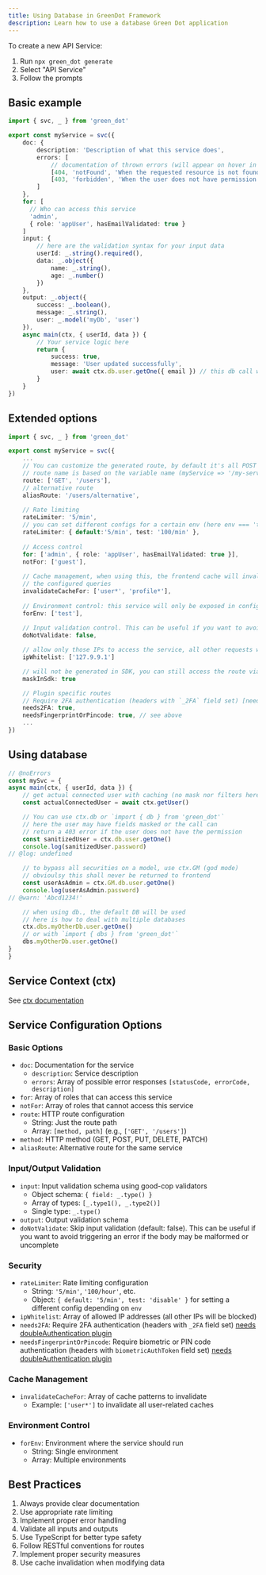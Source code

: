 ```yaml
---
title: Using Database in GreenDot Framework
description: Learn how to use a database Green Dot application
---
```


To create a new API Service:
1. Run `npx green_dot generate`
2. Select "API Service"
3. Follow the prompts

## Basic example

```ts
import { svc, _ } from 'green_dot'

export const myService = svc({
    doc: {
        description: 'Description of what this service does',
        errors: [
            // documentation of thrown errors (will appear on hover in SDK in frontend and be generated in swagger doc)
            [404, 'notFound', 'When the requested resource is not found'],
            [403, 'forbidden', 'When the user does not have permission']
        ]
    },
    for: [
      // Who can access this service
      'admin', 
      { role: 'appUser', hasEmailValidated: true }
    ]
    input: {
        // here are the validation syntax for your input data
        userId: _.string().required(),
        data: _.object({
            name: _.string(),
            age: _.number()
        })
    },
    output: _.object({
        success: _.boolean(),
        message: _.string(),
        user: _.model('myDb', 'user')
    }),
    async main(ctx, { userId, data }) {
        // Your service logic here
        return {
            success: true,
            message: 'User updated successfully',
            user: await ctx.db.user.getOne({ email }) // this db call will automatically apply mask and filter depending on user perm (see dao doc)
        }
    }
})
```

## Extended options

```ts
import { svc, _ } from 'green_dot'

export const myService = svc({
    ...
    // You can customize the generated route, by default it's all POST and the 
    // route name is based on the variable name (myService => '/my-service')
    route: ['GET', '/users'],
    // alternative route
    aliasRoute: '/users/alternative',
  
    // Rate limiting
    rateLimiter: '5/min',
    // you can set different configs for a certain env (here env === 'test')
    rateLimiter: { default:'5/min', test: '100/min' },
    
    // Access control
    for: ['admin', { role: 'appUser', hasEmailValidated: true }],
    notFor: ['guest'],
    
    // Cache management, when using this, the frontend cache will invalidate for 
    // the configured queries
    invalidateCacheFor: ['user*', 'profile*'],
    
    // Environment control: this service will only be exposed in configured envs
    forEnv: ['test'],
    
    // Input validation control. This can be useful if you want to avoid triggering an error if the body may be malformed or uncomplete
    doNotValidate: false,

    // allow only those IPs to access the service, all other requests will take a 403 permission error
    ipWhitelist: ['127.9.9.1']

    // will not be generated in SDK, you can still access the route via SDK (Eg: ($ as any).myService()) but it will appear nowhere in the SDK code
    maskInSdk: true

    // Plugin specific routes
    // Require 2FA authentication (headers with `_2FA` field set) [needs doubleAuthentication plugin](./plugins/double-authentication)
    needs2FA: true,
    needsFingerprintOrPincode: true, // see above
    ...
})
```


## Using database

```ts twoslash
// @noErrors
const mySvc = {
async main(ctx, { userId, data }) {
    // get actual connected user with caching (no mask nor filters here so ⚠️)
    const actualConnectedUser = await ctx.getUser()

    // You can use ctx.db or `import { db } from 'green_dot'`
    // here the user may have fields masked or the call can
    // return a 403 error if the user does not have the permission
    const sanitizedUser = ctx.db.user.getOne()
    console.log(sanitizedUser.password)
// @log: undefined

    // to bypass all securities on a model, use ctx.GM (god mode)
    // obvioulsy this shall never be returned to frontend
    const userAsAdmin = ctx.GM.db.user.getOne()
    console.log(userAsAdmin.password)
// @warn: 'Abcd1234!'

    // when using db., the default DB will be used
    // here is how to deal with multiple databases
    ctx.dbs.myOtherDb.user.getOne()
    // or with `import { dbs } from 'green_dot'`
    dbs.myOtherDb.user.getOne()
}
}
```

## Service Context (ctx)

See [ctx documentation](./ctx.md)


## Service Configuration Options

### Basic Options

- `doc`: Documentation for the service
  - `description`: Service description
  - `errors`: Array of possible error responses `[statusCode, errorCode, description]`
- `for`: Array of roles that can access this service
- `notFor`: Array of roles that cannot access this service
- `route`: HTTP route configuration
  - String: Just the route path
  - Array: `[method, path]` (e.g., `['GET', '/users']`)
- `method`: HTTP method (GET, POST, PUT, DELETE, PATCH)
- `aliasRoute`: Alternative route for the same service

### Input/Output Validation

- `input`: Input validation schema using good-cop validators
  - Object schema: `{ field: _.type() }`
  - Array of types: `[_.type1(), _.type2()]`
  - Single type: `_.type()`
- `output`: Output validation schema
- `doNotValidate`: Skip input validation (default: false). This can be useful if you want to avoid triggering an error if the body may be malformed or uncomplete

### Security

- `rateLimiter`: Rate limiting configuration
  - String: `'5/min'`, `'100/hour'`, etc.
  - Object: `{ default: '5/min', test: 'disable' }` for setting a different config depending on `env`
- `ipWhitelist`: Array of allowed IP addresses (all other IPs will be blocked)
- `needs2FA`: Require 2FA authentication (headers with `_2FA` field set) [needs doubleAuthentication plugin](../plugins/double-authentication)
- `needsFingerprintOrPincode`: Require biometric or PIN code authentication (headers with `biometricAuthToken` field set) [needs doubleAuthentication plugin](../plugins/double-authentication)

### Cache Management

- `invalidateCacheFor`: Array of cache patterns to invalidate
  - Example: `['user*']` to invalidate all user-related caches

### Environment Control

- `forEnv`: Environment where the service should run
  - String: Single environment
  - Array: Multiple environments


## Best Practices

1. Always provide clear documentation
2. Use appropriate rate limiting
3. Implement proper error handling
4. Validate all inputs and outputs
5. Use TypeScript for better type safety
6. Follow RESTful conventions for routes
7. Implement proper security measures
8. Use cache invalidation when modifying data
